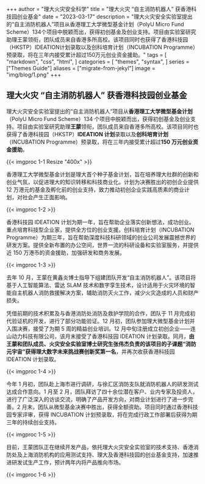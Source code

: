 +++
author = "理大火灾安全科学"
title = "理大火灾 “自主消防机器人” 获香港科技园创业基金"
date = "2023-03-17"
description = "理大火灾安全实验室提出的“自主消防机器人”项目从香港理工大学微型基金计划（PolyU Micro Fund Scheme）134个项目中脱颖而出，获得初创基金及创业支持。项目由实验室研究助理王蒙领衔，团队成员来自香港多所高校。该项目同时也获得了香港科技园（HKSTP）IDEATION计划录取以及创科培育计划（INCUBATION Programme）预录取，将在三年内接受累计超过150万元创业资金援助。"
tags = [
    "markdown",
    "css",
    "html",
]
categories = [
    "themes",
    "syntax",
]
series = ["Themes Guide"]
aliases = ["migrate-from-jekyl"]
image = "img/blog/1.png"
+++

<!--more-->

## 理大火灾 “自主消防机器人” 获香港科技园创业基金

理大火灾安全实验室提出的“自主消防机器人”项目从**香港理工大学微型基金计划**（PolyU Micro Fund Scheme）134 个项目中脱颖而出，获得初创基金及创业支持。项目由实验室研究助理**王蒙**领衔，团队成员来自香港多所高校。该项目同时也获得了香港科技园（HKSTP）**IDEATION 计划**录取以及**创科培育计划**（INCUBATION Programme）预录取，将在三年内接受累计超过**150 万元创业资金援助**。

{{< imgproc 1-1 Resize "400x" >}}

香港理工大学微型基金计划是理大首个种子基金计划，旨在培养理大社群的创新和创业气氛，以促进理大的知识转移和科技商业化。计划为决赛胜出的初创企业提供 12 万港元的基金及孵化前的创业支持，致力推动初创企业实践高质素的商业计划，对社会产生正面影响。

{{< imgproc 1-2 >}}

香港科技园 IDEATION 计划为期一年，旨在帮助企业落实创新想法，成功创业。重点培育科技型企业家，提供全方位的创业支援。创科培育计划（INCUBATION Programme）为期三年，旨在帮助深度科技科研领域的创业公司发展震撼世界的研发方案。提供全新布置的办公空间，世界一流的科研设备和实验室服务，并提供近 150 万港币的资金援助，加强研发和商务发展。

{{< imgproc 1-3 >}}

去年 10 月，王蒙在黄鑫炎博士指导下组建团队开发“自主消防机器人”。该项目将基于人工智能算法、雷达 SLAM 技术和数字孪生技术，设计适用于火灾环境的智能自主机器人消防救援解决方案，辅助消防灭火工作，减少火灾造成的人员和财产损失。

凭借前期的技术积累及与香港消防处消防及救护学院的合作，团队于 11 月完成初代验证机的开发，进行了部分功能验证。12 月初，团队参加理大微型基金计划并入围决赛，接受了为期 5 周的精益创业培训。12 月中旬注册成立初创企业——连山动力科技有限公司，该月末接受了香港科技园 IDEATION 计划录取。同月，**由王蒙和团队成员、火灾安全实验室博士研究生张伟杰负责的该项目的子课题“消防元宇宙”获得理大数字未来挑战赛创新奖第一名**，并再次收获香港科技园 IDEATION 计划录取。

{{< imgproc 1-4 >}}

今年 1 月初，团队赴上海市进行调研，与徐汇区消防支队就消防机器人的研发测试达成合作意向。1 月至 2 月，团队拜访了四十余位潜在客户、业内专家及投资人，进行了广泛深入的访谈交流，明确了产品开发方向，对商业计划进行了进一步完善。2 月末，团队从微型基金决赛中胜出，获得全额资助。项目同时通过香港科技园专家评审，获得 INCUBATION 计划预录取，将在完成行政工作部署后获得为期三年的持续创业支持。

{{< imgproc 1-5 >}}

目前，王蒙团队正在继续开发产品，依托理大火灾安全实验室的技术支持、香港消防处及上海消防机构的应用测试支持、理大及香港科技园的创业基金支持，加速推进研发试生产工作，预计两年内将产品推向市场。

{{< imgproc 1-6 >}}
